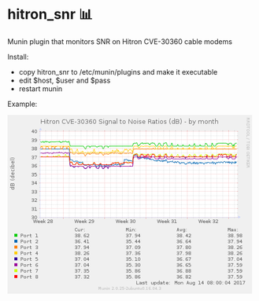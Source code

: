 # hitron_snr :bar_chart:
Munin plugin that monitors SNR on Hitron CVE-30360 cable modems

Install:

* copy hitron_snr to /etc/munin/plugins and make it executable
* edit $host, $user and $pass
* restart munin

Example:

![Munin Example](https://github.com/mreymann/hitron/blob/master/example.png)

